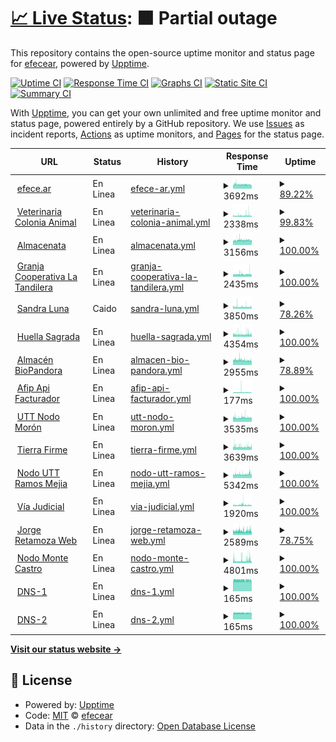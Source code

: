 # [📈 Live Status](https://efecear.github.io/upptime): <!--live status--> **🟧 Partial outage**

This repository contains the open-source uptime monitor and status page for [efecear](https://efecear.github.io/upptime), powered by [Upptime](https://github.com/upptime/upptime).

[![Uptime CI](https://github.com/efecear/upptime/workflows/Uptime%20CI/badge.svg)](https://github.com/efecear/upptime/actions?query=workflow%3A%22Uptime+CI%22)
[![Response Time CI](https://github.com/efecear/upptime/workflows/Response%20Time%20CI/badge.svg)](https://github.com/efecear/upptime/actions?query=workflow%3A%22Response+Time+CI%22)
[![Graphs CI](https://github.com/efecear/upptime/workflows/Graphs%20CI/badge.svg)](https://github.com/efecear/upptime/actions?query=workflow%3A%22Graphs+CI%22)
[![Static Site CI](https://github.com/efecear/upptime/workflows/Static%20Site%20CI/badge.svg)](https://github.com/efecear/upptime/actions?query=workflow%3A%22Static+Site+CI%22)
[![Summary CI](https://github.com/efecear/upptime/workflows/Summary%20CI/badge.svg)](https://github.com/efecear/upptime/actions?query=workflow%3A%22Summary+CI%22)

With [Upptime](https://upptime.js.org), you can get your own unlimited and free uptime monitor and status page, powered entirely by a GitHub repository. We use [Issues](https://github.com/efecear/upptime/issues) as incident reports, [Actions](https://github.com/efecear/upptime/actions) as uptime monitors, and [Pages](https://efecear.github.io/upptime) for the status page.

<!--start: status pages-->
<!-- This summary is generated by Upptime (https://github.com/upptime/upptime) -->
<!-- Do not edit this manually, your changes will be overwritten -->
<!-- prettier-ignore -->
| URL | Status | History | Response Time | Uptime |
| --- | ------ | ------- | ------------- | ------ |
| <img alt="" src="https://efece.ar/wp-content/uploads/efece.ar_.icon_-150x150.jpg" height="13"> [efece.ar](https://www.efece.ar) | En Linea | [efece-ar.yml](https://github.com/efecear/upptime/commits/HEAD/history/efece-ar.yml) | <details><summary><img alt="Response time graph" src="./graphs/efece-ar/response-time-week.png" height="20"> 3692ms</summary><br><a href="https://estado.efece.ar/history/efece-ar"><img alt="Response time 3826" src="https://img.shields.io/endpoint?url=https%3A%2F%2Fraw.githubusercontent.com%2Fefecear%2Fupptime%2FHEAD%2Fapi%2Fefece-ar%2Fresponse-time.json"></a><br><a href="https://estado.efece.ar/history/efece-ar"><img alt="24-hour response time 3681" src="https://img.shields.io/endpoint?url=https%3A%2F%2Fraw.githubusercontent.com%2Fefecear%2Fupptime%2FHEAD%2Fapi%2Fefece-ar%2Fresponse-time-day.json"></a><br><a href="https://estado.efece.ar/history/efece-ar"><img alt="7-day response time 3692" src="https://img.shields.io/endpoint?url=https%3A%2F%2Fraw.githubusercontent.com%2Fefecear%2Fupptime%2FHEAD%2Fapi%2Fefece-ar%2Fresponse-time-week.json"></a><br><a href="https://estado.efece.ar/history/efece-ar"><img alt="30-day response time 3576" src="https://img.shields.io/endpoint?url=https%3A%2F%2Fraw.githubusercontent.com%2Fefecear%2Fupptime%2FHEAD%2Fapi%2Fefece-ar%2Fresponse-time-month.json"></a><br><a href="https://estado.efece.ar/history/efece-ar"><img alt="1-year response time 3728" src="https://img.shields.io/endpoint?url=https%3A%2F%2Fraw.githubusercontent.com%2Fefecear%2Fupptime%2FHEAD%2Fapi%2Fefece-ar%2Fresponse-time-year.json"></a></details> | <details><summary><a href="https://estado.efece.ar/history/efece-ar">89.22%</a></summary><a href="https://estado.efece.ar/history/efece-ar"><img alt="All-time uptime 98.71%" src="https://img.shields.io/endpoint?url=https%3A%2F%2Fraw.githubusercontent.com%2Fefecear%2Fupptime%2FHEAD%2Fapi%2Fefece-ar%2Fuptime.json"></a><br><a href="https://estado.efece.ar/history/efece-ar"><img alt="24-hour uptime 98.87%" src="https://img.shields.io/endpoint?url=https%3A%2F%2Fraw.githubusercontent.com%2Fefecear%2Fupptime%2FHEAD%2Fapi%2Fefece-ar%2Fuptime-day.json"></a><br><a href="https://estado.efece.ar/history/efece-ar"><img alt="7-day uptime 89.22%" src="https://img.shields.io/endpoint?url=https%3A%2F%2Fraw.githubusercontent.com%2Fefecear%2Fupptime%2FHEAD%2Fapi%2Fefece-ar%2Fuptime-week.json"></a><br><a href="https://estado.efece.ar/history/efece-ar"><img alt="30-day uptime 81.54%" src="https://img.shields.io/endpoint?url=https%3A%2F%2Fraw.githubusercontent.com%2Fefecear%2Fupptime%2FHEAD%2Fapi%2Fefece-ar%2Fuptime-month.json"></a><br><a href="https://estado.efece.ar/history/efece-ar"><img alt="1-year uptime 97.85%" src="https://img.shields.io/endpoint?url=https%3A%2F%2Fraw.githubusercontent.com%2Fefecear%2Fupptime%2FHEAD%2Fapi%2Fefece-ar%2Fuptime-year.json"></a></details>
| <img alt="" src="https://www.coloniaanimal.com/wp-content/uploads/2023/08/Veterinary-5121-150x150.png" height="13"> [Veterinaria Colonia Animal](https://www.coloniaanimal.com) | En Linea | [veterinaria-colonia-animal.yml](https://github.com/efecear/upptime/commits/HEAD/history/veterinaria-colonia-animal.yml) | <details><summary><img alt="Response time graph" src="./graphs/veterinaria-colonia-animal/response-time-week.png" height="20"> 2338ms</summary><br><a href="https://estado.efece.ar/history/veterinaria-colonia-animal"><img alt="Response time 2187" src="https://img.shields.io/endpoint?url=https%3A%2F%2Fraw.githubusercontent.com%2Fefecear%2Fupptime%2FHEAD%2Fapi%2Fveterinaria-colonia-animal%2Fresponse-time.json"></a><br><a href="https://estado.efece.ar/history/veterinaria-colonia-animal"><img alt="24-hour response time 2270" src="https://img.shields.io/endpoint?url=https%3A%2F%2Fraw.githubusercontent.com%2Fefecear%2Fupptime%2FHEAD%2Fapi%2Fveterinaria-colonia-animal%2Fresponse-time-day.json"></a><br><a href="https://estado.efece.ar/history/veterinaria-colonia-animal"><img alt="7-day response time 2338" src="https://img.shields.io/endpoint?url=https%3A%2F%2Fraw.githubusercontent.com%2Fefecear%2Fupptime%2FHEAD%2Fapi%2Fveterinaria-colonia-animal%2Fresponse-time-week.json"></a><br><a href="https://estado.efece.ar/history/veterinaria-colonia-animal"><img alt="30-day response time 2223" src="https://img.shields.io/endpoint?url=https%3A%2F%2Fraw.githubusercontent.com%2Fefecear%2Fupptime%2FHEAD%2Fapi%2Fveterinaria-colonia-animal%2Fresponse-time-month.json"></a><br><a href="https://estado.efece.ar/history/veterinaria-colonia-animal"><img alt="1-year response time 2187" src="https://img.shields.io/endpoint?url=https%3A%2F%2Fraw.githubusercontent.com%2Fefecear%2Fupptime%2FHEAD%2Fapi%2Fveterinaria-colonia-animal%2Fresponse-time-year.json"></a></details> | <details><summary><a href="https://estado.efece.ar/history/veterinaria-colonia-animal">99.83%</a></summary><a href="https://estado.efece.ar/history/veterinaria-colonia-animal"><img alt="All-time uptime 96.61%" src="https://img.shields.io/endpoint?url=https%3A%2F%2Fraw.githubusercontent.com%2Fefecear%2Fupptime%2FHEAD%2Fapi%2Fveterinaria-colonia-animal%2Fuptime.json"></a><br><a href="https://estado.efece.ar/history/veterinaria-colonia-animal"><img alt="24-hour uptime 100.00%" src="https://img.shields.io/endpoint?url=https%3A%2F%2Fraw.githubusercontent.com%2Fefecear%2Fupptime%2FHEAD%2Fapi%2Fveterinaria-colonia-animal%2Fuptime-day.json"></a><br><a href="https://estado.efece.ar/history/veterinaria-colonia-animal"><img alt="7-day uptime 99.83%" src="https://img.shields.io/endpoint?url=https%3A%2F%2Fraw.githubusercontent.com%2Fefecear%2Fupptime%2FHEAD%2Fapi%2Fveterinaria-colonia-animal%2Fuptime-week.json"></a><br><a href="https://estado.efece.ar/history/veterinaria-colonia-animal"><img alt="30-day uptime 90.90%" src="https://img.shields.io/endpoint?url=https%3A%2F%2Fraw.githubusercontent.com%2Fefecear%2Fupptime%2FHEAD%2Fapi%2Fveterinaria-colonia-animal%2Fuptime-month.json"></a><br><a href="https://estado.efece.ar/history/veterinaria-colonia-animal"><img alt="1-year uptime 96.61%" src="https://img.shields.io/endpoint?url=https%3A%2F%2Fraw.githubusercontent.com%2Fefecear%2Fupptime%2FHEAD%2Fapi%2Fveterinaria-colonia-animal%2Fuptime-year.json"></a></details>
| <img alt="" src="https://icons.duckduckgo.com/ip3/www.almacenata.com.ar.ico" height="13"> [Almacenata](https://www.almacenata.com.ar) | En Linea | [almacenata.yml](https://github.com/efecear/upptime/commits/HEAD/history/almacenata.yml) | <details><summary><img alt="Response time graph" src="./graphs/almacenata/response-time-week.png" height="20"> 3156ms</summary><br><a href="https://estado.efece.ar/history/almacenata"><img alt="Response time 2818" src="https://img.shields.io/endpoint?url=https%3A%2F%2Fraw.githubusercontent.com%2Fefecear%2Fupptime%2FHEAD%2Fapi%2Falmacenata%2Fresponse-time.json"></a><br><a href="https://estado.efece.ar/history/almacenata"><img alt="24-hour response time 3174" src="https://img.shields.io/endpoint?url=https%3A%2F%2Fraw.githubusercontent.com%2Fefecear%2Fupptime%2FHEAD%2Fapi%2Falmacenata%2Fresponse-time-day.json"></a><br><a href="https://estado.efece.ar/history/almacenata"><img alt="7-day response time 3156" src="https://img.shields.io/endpoint?url=https%3A%2F%2Fraw.githubusercontent.com%2Fefecear%2Fupptime%2FHEAD%2Fapi%2Falmacenata%2Fresponse-time-week.json"></a><br><a href="https://estado.efece.ar/history/almacenata"><img alt="30-day response time 2850" src="https://img.shields.io/endpoint?url=https%3A%2F%2Fraw.githubusercontent.com%2Fefecear%2Fupptime%2FHEAD%2Fapi%2Falmacenata%2Fresponse-time-month.json"></a><br><a href="https://estado.efece.ar/history/almacenata"><img alt="1-year response time 2795" src="https://img.shields.io/endpoint?url=https%3A%2F%2Fraw.githubusercontent.com%2Fefecear%2Fupptime%2FHEAD%2Fapi%2Falmacenata%2Fresponse-time-year.json"></a></details> | <details><summary><a href="https://estado.efece.ar/history/almacenata">100.00%</a></summary><a href="https://estado.efece.ar/history/almacenata"><img alt="All-time uptime 98.85%" src="https://img.shields.io/endpoint?url=https%3A%2F%2Fraw.githubusercontent.com%2Fefecear%2Fupptime%2FHEAD%2Fapi%2Falmacenata%2Fuptime.json"></a><br><a href="https://estado.efece.ar/history/almacenata"><img alt="24-hour uptime 100.00%" src="https://img.shields.io/endpoint?url=https%3A%2F%2Fraw.githubusercontent.com%2Fefecear%2Fupptime%2FHEAD%2Fapi%2Falmacenata%2Fuptime-day.json"></a><br><a href="https://estado.efece.ar/history/almacenata"><img alt="7-day uptime 100.00%" src="https://img.shields.io/endpoint?url=https%3A%2F%2Fraw.githubusercontent.com%2Fefecear%2Fupptime%2FHEAD%2Fapi%2Falmacenata%2Fuptime-week.json"></a><br><a href="https://estado.efece.ar/history/almacenata"><img alt="30-day uptime 99.71%" src="https://img.shields.io/endpoint?url=https%3A%2F%2Fraw.githubusercontent.com%2Fefecear%2Fupptime%2FHEAD%2Fapi%2Falmacenata%2Fuptime-month.json"></a><br><a href="https://estado.efece.ar/history/almacenata"><img alt="1-year uptime 99.56%" src="https://img.shields.io/endpoint?url=https%3A%2F%2Fraw.githubusercontent.com%2Fefecear%2Fupptime%2FHEAD%2Fapi%2Falmacenata%2Fuptime-year.json"></a></details>
| <img alt="" src="https://icons.duckduckgo.com/ip3/www.latandilera.com.ar.ico" height="13"> [Granja Cooperativa La Tandilera](https://www.latandilera.com.ar) | En Linea | [granja-cooperativa-la-tandilera.yml](https://github.com/efecear/upptime/commits/HEAD/history/granja-cooperativa-la-tandilera.yml) | <details><summary><img alt="Response time graph" src="./graphs/granja-cooperativa-la-tandilera/response-time-week.png" height="20"> 2435ms</summary><br><a href="https://estado.efece.ar/history/granja-cooperativa-la-tandilera"><img alt="Response time 2231" src="https://img.shields.io/endpoint?url=https%3A%2F%2Fraw.githubusercontent.com%2Fefecear%2Fupptime%2FHEAD%2Fapi%2Fgranja-cooperativa-la-tandilera%2Fresponse-time.json"></a><br><a href="https://estado.efece.ar/history/granja-cooperativa-la-tandilera"><img alt="24-hour response time 2518" src="https://img.shields.io/endpoint?url=https%3A%2F%2Fraw.githubusercontent.com%2Fefecear%2Fupptime%2FHEAD%2Fapi%2Fgranja-cooperativa-la-tandilera%2Fresponse-time-day.json"></a><br><a href="https://estado.efece.ar/history/granja-cooperativa-la-tandilera"><img alt="7-day response time 2435" src="https://img.shields.io/endpoint?url=https%3A%2F%2Fraw.githubusercontent.com%2Fefecear%2Fupptime%2FHEAD%2Fapi%2Fgranja-cooperativa-la-tandilera%2Fresponse-time-week.json"></a><br><a href="https://estado.efece.ar/history/granja-cooperativa-la-tandilera"><img alt="30-day response time 2289" src="https://img.shields.io/endpoint?url=https%3A%2F%2Fraw.githubusercontent.com%2Fefecear%2Fupptime%2FHEAD%2Fapi%2Fgranja-cooperativa-la-tandilera%2Fresponse-time-month.json"></a><br><a href="https://estado.efece.ar/history/granja-cooperativa-la-tandilera"><img alt="1-year response time 2231" src="https://img.shields.io/endpoint?url=https%3A%2F%2Fraw.githubusercontent.com%2Fefecear%2Fupptime%2FHEAD%2Fapi%2Fgranja-cooperativa-la-tandilera%2Fresponse-time-year.json"></a></details> | <details><summary><a href="https://estado.efece.ar/history/granja-cooperativa-la-tandilera">100.00%</a></summary><a href="https://estado.efece.ar/history/granja-cooperativa-la-tandilera"><img alt="All-time uptime 99.83%" src="https://img.shields.io/endpoint?url=https%3A%2F%2Fraw.githubusercontent.com%2Fefecear%2Fupptime%2FHEAD%2Fapi%2Fgranja-cooperativa-la-tandilera%2Fuptime.json"></a><br><a href="https://estado.efece.ar/history/granja-cooperativa-la-tandilera"><img alt="24-hour uptime 100.00%" src="https://img.shields.io/endpoint?url=https%3A%2F%2Fraw.githubusercontent.com%2Fefecear%2Fupptime%2FHEAD%2Fapi%2Fgranja-cooperativa-la-tandilera%2Fuptime-day.json"></a><br><a href="https://estado.efece.ar/history/granja-cooperativa-la-tandilera"><img alt="7-day uptime 100.00%" src="https://img.shields.io/endpoint?url=https%3A%2F%2Fraw.githubusercontent.com%2Fefecear%2Fupptime%2FHEAD%2Fapi%2Fgranja-cooperativa-la-tandilera%2Fuptime-week.json"></a><br><a href="https://estado.efece.ar/history/granja-cooperativa-la-tandilera"><img alt="30-day uptime 100.00%" src="https://img.shields.io/endpoint?url=https%3A%2F%2Fraw.githubusercontent.com%2Fefecear%2Fupptime%2FHEAD%2Fapi%2Fgranja-cooperativa-la-tandilera%2Fuptime-month.json"></a><br><a href="https://estado.efece.ar/history/granja-cooperativa-la-tandilera"><img alt="1-year uptime 99.82%" src="https://img.shields.io/endpoint?url=https%3A%2F%2Fraw.githubusercontent.com%2Fefecear%2Fupptime%2FHEAD%2Fapi%2Fgranja-cooperativa-la-tandilera%2Fuptime-year.json"></a></details>
| <img alt="" src="https://www.sandraluna.com.ar/wp-content/uploads/2021/04/apple-touch-icon-57x57-precomposed1.png" height="13"> [Sandra Luna](https://www.sandraluna.com.ar) | Caido | [sandra-luna.yml](https://github.com/efecear/upptime/commits/HEAD/history/sandra-luna.yml) | <details><summary><img alt="Response time graph" src="./graphs/sandra-luna/response-time-week.png" height="20"> 3850ms</summary><br><a href="https://estado.efece.ar/history/sandra-luna"><img alt="Response time 4113" src="https://img.shields.io/endpoint?url=https%3A%2F%2Fraw.githubusercontent.com%2Fefecear%2Fupptime%2FHEAD%2Fapi%2Fsandra-luna%2Fresponse-time.json"></a><br><a href="https://estado.efece.ar/history/sandra-luna"><img alt="24-hour response time 0" src="https://img.shields.io/endpoint?url=https%3A%2F%2Fraw.githubusercontent.com%2Fefecear%2Fupptime%2FHEAD%2Fapi%2Fsandra-luna%2Fresponse-time-day.json"></a><br><a href="https://estado.efece.ar/history/sandra-luna"><img alt="7-day response time 3850" src="https://img.shields.io/endpoint?url=https%3A%2F%2Fraw.githubusercontent.com%2Fefecear%2Fupptime%2FHEAD%2Fapi%2Fsandra-luna%2Fresponse-time-week.json"></a><br><a href="https://estado.efece.ar/history/sandra-luna"><img alt="30-day response time 3843" src="https://img.shields.io/endpoint?url=https%3A%2F%2Fraw.githubusercontent.com%2Fefecear%2Fupptime%2FHEAD%2Fapi%2Fsandra-luna%2Fresponse-time-month.json"></a><br><a href="https://estado.efece.ar/history/sandra-luna"><img alt="1-year response time 4147" src="https://img.shields.io/endpoint?url=https%3A%2F%2Fraw.githubusercontent.com%2Fefecear%2Fupptime%2FHEAD%2Fapi%2Fsandra-luna%2Fresponse-time-year.json"></a></details> | <details><summary><a href="https://estado.efece.ar/history/sandra-luna">78.26%</a></summary><a href="https://estado.efece.ar/history/sandra-luna"><img alt="All-time uptime 98.82%" src="https://img.shields.io/endpoint?url=https%3A%2F%2Fraw.githubusercontent.com%2Fefecear%2Fupptime%2FHEAD%2Fapi%2Fsandra-luna%2Fuptime.json"></a><br><a href="https://estado.efece.ar/history/sandra-luna"><img alt="24-hour uptime 100.00%" src="https://img.shields.io/endpoint?url=https%3A%2F%2Fraw.githubusercontent.com%2Fefecear%2Fupptime%2FHEAD%2Fapi%2Fsandra-luna%2Fuptime-day.json"></a><br><a href="https://estado.efece.ar/history/sandra-luna"><img alt="7-day uptime 78.26%" src="https://img.shields.io/endpoint?url=https%3A%2F%2Fraw.githubusercontent.com%2Fefecear%2Fupptime%2FHEAD%2Fapi%2Fsandra-luna%2Fuptime-week.json"></a><br><a href="https://estado.efece.ar/history/sandra-luna"><img alt="30-day uptime 85.87%" src="https://img.shields.io/endpoint?url=https%3A%2F%2Fraw.githubusercontent.com%2Fefecear%2Fupptime%2FHEAD%2Fapi%2Fsandra-luna%2Fuptime-month.json"></a><br><a href="https://estado.efece.ar/history/sandra-luna"><img alt="1-year uptime 98.41%" src="https://img.shields.io/endpoint?url=https%3A%2F%2Fraw.githubusercontent.com%2Fefecear%2Fupptime%2FHEAD%2Fapi%2Fsandra-luna%2Fuptime-year.json"></a></details>
| <img alt="" src="https://www.huellasagrada.com.ar/wp-content/uploads/logo-huellasagrada2-150x150.png" height="13"> [Huella Sagrada](http://huellasagrada.com.ar) | En Linea | [huella-sagrada.yml](https://github.com/efecear/upptime/commits/HEAD/history/huella-sagrada.yml) | <details><summary><img alt="Response time graph" src="./graphs/huella-sagrada/response-time-week.png" height="20"> 4354ms</summary><br><a href="https://estado.efece.ar/history/huella-sagrada"><img alt="Response time 4073" src="https://img.shields.io/endpoint?url=https%3A%2F%2Fraw.githubusercontent.com%2Fefecear%2Fupptime%2FHEAD%2Fapi%2Fhuella-sagrada%2Fresponse-time.json"></a><br><a href="https://estado.efece.ar/history/huella-sagrada"><img alt="24-hour response time 4780" src="https://img.shields.io/endpoint?url=https%3A%2F%2Fraw.githubusercontent.com%2Fefecear%2Fupptime%2FHEAD%2Fapi%2Fhuella-sagrada%2Fresponse-time-day.json"></a><br><a href="https://estado.efece.ar/history/huella-sagrada"><img alt="7-day response time 4354" src="https://img.shields.io/endpoint?url=https%3A%2F%2Fraw.githubusercontent.com%2Fefecear%2Fupptime%2FHEAD%2Fapi%2Fhuella-sagrada%2Fresponse-time-week.json"></a><br><a href="https://estado.efece.ar/history/huella-sagrada"><img alt="30-day response time 4210" src="https://img.shields.io/endpoint?url=https%3A%2F%2Fraw.githubusercontent.com%2Fefecear%2Fupptime%2FHEAD%2Fapi%2Fhuella-sagrada%2Fresponse-time-month.json"></a><br><a href="https://estado.efece.ar/history/huella-sagrada"><img alt="1-year response time 4073" src="https://img.shields.io/endpoint?url=https%3A%2F%2Fraw.githubusercontent.com%2Fefecear%2Fupptime%2FHEAD%2Fapi%2Fhuella-sagrada%2Fresponse-time-year.json"></a></details> | <details><summary><a href="https://estado.efece.ar/history/huella-sagrada">100.00%</a></summary><a href="https://estado.efece.ar/history/huella-sagrada"><img alt="All-time uptime 96.77%" src="https://img.shields.io/endpoint?url=https%3A%2F%2Fraw.githubusercontent.com%2Fefecear%2Fupptime%2FHEAD%2Fapi%2Fhuella-sagrada%2Fuptime.json"></a><br><a href="https://estado.efece.ar/history/huella-sagrada"><img alt="24-hour uptime 100.00%" src="https://img.shields.io/endpoint?url=https%3A%2F%2Fraw.githubusercontent.com%2Fefecear%2Fupptime%2FHEAD%2Fapi%2Fhuella-sagrada%2Fuptime-day.json"></a><br><a href="https://estado.efece.ar/history/huella-sagrada"><img alt="7-day uptime 100.00%" src="https://img.shields.io/endpoint?url=https%3A%2F%2Fraw.githubusercontent.com%2Fefecear%2Fupptime%2FHEAD%2Fapi%2Fhuella-sagrada%2Fuptime-week.json"></a><br><a href="https://estado.efece.ar/history/huella-sagrada"><img alt="30-day uptime 99.77%" src="https://img.shields.io/endpoint?url=https%3A%2F%2Fraw.githubusercontent.com%2Fefecear%2Fupptime%2FHEAD%2Fapi%2Fhuella-sagrada%2Fuptime-month.json"></a><br><a href="https://estado.efece.ar/history/huella-sagrada"><img alt="1-year uptime 96.77%" src="https://img.shields.io/endpoint?url=https%3A%2F%2Fraw.githubusercontent.com%2Fefecear%2Fupptime%2FHEAD%2Fapi%2Fhuella-sagrada%2Fuptime-year.json"></a></details>
| <img alt="" src="https://www.biopandora.com.ar/wp-content/uploads/2021/05/Bio-Pandora-150x150.png" height="13"> [Almacén BioPandora](https://www.biopandora.com.ar) | En Linea | [almacen-bio-pandora.yml](https://github.com/efecear/upptime/commits/HEAD/history/almacen-bio-pandora.yml) | <details><summary><img alt="Response time graph" src="./graphs/almacen-bio-pandora/response-time-week.png" height="20"> 2955ms</summary><br><a href="https://estado.efece.ar/history/almacen-bio-pandora"><img alt="Response time 3166" src="https://img.shields.io/endpoint?url=https%3A%2F%2Fraw.githubusercontent.com%2Fefecear%2Fupptime%2FHEAD%2Fapi%2Falmacen-bio-pandora%2Fresponse-time.json"></a><br><a href="https://estado.efece.ar/history/almacen-bio-pandora"><img alt="24-hour response time 2741" src="https://img.shields.io/endpoint?url=https%3A%2F%2Fraw.githubusercontent.com%2Fefecear%2Fupptime%2FHEAD%2Fapi%2Falmacen-bio-pandora%2Fresponse-time-day.json"></a><br><a href="https://estado.efece.ar/history/almacen-bio-pandora"><img alt="7-day response time 2955" src="https://img.shields.io/endpoint?url=https%3A%2F%2Fraw.githubusercontent.com%2Fefecear%2Fupptime%2FHEAD%2Fapi%2Falmacen-bio-pandora%2Fresponse-time-week.json"></a><br><a href="https://estado.efece.ar/history/almacen-bio-pandora"><img alt="30-day response time 3086" src="https://img.shields.io/endpoint?url=https%3A%2F%2Fraw.githubusercontent.com%2Fefecear%2Fupptime%2FHEAD%2Fapi%2Falmacen-bio-pandora%2Fresponse-time-month.json"></a><br><a href="https://estado.efece.ar/history/almacen-bio-pandora"><img alt="1-year response time 3153" src="https://img.shields.io/endpoint?url=https%3A%2F%2Fraw.githubusercontent.com%2Fefecear%2Fupptime%2FHEAD%2Fapi%2Falmacen-bio-pandora%2Fresponse-time-year.json"></a></details> | <details><summary><a href="https://estado.efece.ar/history/almacen-bio-pandora">78.89%</a></summary><a href="https://estado.efece.ar/history/almacen-bio-pandora"><img alt="All-time uptime 98.68%" src="https://img.shields.io/endpoint?url=https%3A%2F%2Fraw.githubusercontent.com%2Fefecear%2Fupptime%2FHEAD%2Fapi%2Falmacen-bio-pandora%2Fuptime.json"></a><br><a href="https://estado.efece.ar/history/almacen-bio-pandora"><img alt="24-hour uptime 100.00%" src="https://img.shields.io/endpoint?url=https%3A%2F%2Fraw.githubusercontent.com%2Fefecear%2Fupptime%2FHEAD%2Fapi%2Falmacen-bio-pandora%2Fuptime-day.json"></a><br><a href="https://estado.efece.ar/history/almacen-bio-pandora"><img alt="7-day uptime 78.89%" src="https://img.shields.io/endpoint?url=https%3A%2F%2Fraw.githubusercontent.com%2Fefecear%2Fupptime%2FHEAD%2Fapi%2Falmacen-bio-pandora%2Fuptime-week.json"></a><br><a href="https://estado.efece.ar/history/almacen-bio-pandora"><img alt="30-day uptime 79.19%" src="https://img.shields.io/endpoint?url=https%3A%2F%2Fraw.githubusercontent.com%2Fefecear%2Fupptime%2FHEAD%2Fapi%2Falmacen-bio-pandora%2Fuptime-month.json"></a><br><a href="https://estado.efece.ar/history/almacen-bio-pandora"><img alt="1-year uptime 98.10%" src="https://img.shields.io/endpoint?url=https%3A%2F%2Fraw.githubusercontent.com%2Fefecear%2Fupptime%2FHEAD%2Fapi%2Falmacen-bio-pandora%2Fuptime-year.json"></a></details>
| <img alt="" src="https://icons.duckduckgo.com/ip3/afip.dev.ico" height="13"> [Afip Api Facturador](https://afip.dev) | En Linea | [afip-api-facturador.yml](https://github.com/efecear/upptime/commits/HEAD/history/afip-api-facturador.yml) | <details><summary><img alt="Response time graph" src="./graphs/afip-api-facturador/response-time-week.png" height="20"> 177ms</summary><br><a href="https://estado.efece.ar/history/afip-api-facturador"><img alt="Response time 160" src="https://img.shields.io/endpoint?url=https%3A%2F%2Fraw.githubusercontent.com%2Fefecear%2Fupptime%2FHEAD%2Fapi%2Fafip-api-facturador%2Fresponse-time.json"></a><br><a href="https://estado.efece.ar/history/afip-api-facturador"><img alt="24-hour response time 172" src="https://img.shields.io/endpoint?url=https%3A%2F%2Fraw.githubusercontent.com%2Fefecear%2Fupptime%2FHEAD%2Fapi%2Fafip-api-facturador%2Fresponse-time-day.json"></a><br><a href="https://estado.efece.ar/history/afip-api-facturador"><img alt="7-day response time 177" src="https://img.shields.io/endpoint?url=https%3A%2F%2Fraw.githubusercontent.com%2Fefecear%2Fupptime%2FHEAD%2Fapi%2Fafip-api-facturador%2Fresponse-time-week.json"></a><br><a href="https://estado.efece.ar/history/afip-api-facturador"><img alt="30-day response time 160" src="https://img.shields.io/endpoint?url=https%3A%2F%2Fraw.githubusercontent.com%2Fefecear%2Fupptime%2FHEAD%2Fapi%2Fafip-api-facturador%2Fresponse-time-month.json"></a><br><a href="https://estado.efece.ar/history/afip-api-facturador"><img alt="1-year response time 160" src="https://img.shields.io/endpoint?url=https%3A%2F%2Fraw.githubusercontent.com%2Fefecear%2Fupptime%2FHEAD%2Fapi%2Fafip-api-facturador%2Fresponse-time-year.json"></a></details> | <details><summary><a href="https://estado.efece.ar/history/afip-api-facturador">100.00%</a></summary><a href="https://estado.efece.ar/history/afip-api-facturador"><img alt="All-time uptime 100.00%" src="https://img.shields.io/endpoint?url=https%3A%2F%2Fraw.githubusercontent.com%2Fefecear%2Fupptime%2FHEAD%2Fapi%2Fafip-api-facturador%2Fuptime.json"></a><br><a href="https://estado.efece.ar/history/afip-api-facturador"><img alt="24-hour uptime 100.00%" src="https://img.shields.io/endpoint?url=https%3A%2F%2Fraw.githubusercontent.com%2Fefecear%2Fupptime%2FHEAD%2Fapi%2Fafip-api-facturador%2Fuptime-day.json"></a><br><a href="https://estado.efece.ar/history/afip-api-facturador"><img alt="7-day uptime 100.00%" src="https://img.shields.io/endpoint?url=https%3A%2F%2Fraw.githubusercontent.com%2Fefecear%2Fupptime%2FHEAD%2Fapi%2Fafip-api-facturador%2Fuptime-week.json"></a><br><a href="https://estado.efece.ar/history/afip-api-facturador"><img alt="30-day uptime 100.00%" src="https://img.shields.io/endpoint?url=https%3A%2F%2Fraw.githubusercontent.com%2Fefecear%2Fupptime%2FHEAD%2Fapi%2Fafip-api-facturador%2Fuptime-month.json"></a><br><a href="https://estado.efece.ar/history/afip-api-facturador"><img alt="1-year uptime 100.00%" src="https://img.shields.io/endpoint?url=https%3A%2F%2Fraw.githubusercontent.com%2Fefecear%2Fupptime%2FHEAD%2Fapi%2Fafip-api-facturador%2Fuptime-year.json"></a></details>
| <img alt="" src="https://icons.duckduckgo.com/ip3/www.uttnodomoron.com.ar.ico" height="13"> [UTT Nodo Morón](https://www.uttnodomoron.com.ar) | En Linea | [utt-nodo-moron.yml](https://github.com/efecear/upptime/commits/HEAD/history/utt-nodo-moron.yml) | <details><summary><img alt="Response time graph" src="./graphs/utt-nodo-moron/response-time-week.png" height="20"> 3535ms</summary><br><a href="https://estado.efece.ar/history/utt-nodo-moron"><img alt="Response time 3859" src="https://img.shields.io/endpoint?url=https%3A%2F%2Fraw.githubusercontent.com%2Fefecear%2Fupptime%2FHEAD%2Fapi%2Futt-nodo-moron%2Fresponse-time.json"></a><br><a href="https://estado.efece.ar/history/utt-nodo-moron"><img alt="24-hour response time 3790" src="https://img.shields.io/endpoint?url=https%3A%2F%2Fraw.githubusercontent.com%2Fefecear%2Fupptime%2FHEAD%2Fapi%2Futt-nodo-moron%2Fresponse-time-day.json"></a><br><a href="https://estado.efece.ar/history/utt-nodo-moron"><img alt="7-day response time 3535" src="https://img.shields.io/endpoint?url=https%3A%2F%2Fraw.githubusercontent.com%2Fefecear%2Fupptime%2FHEAD%2Fapi%2Futt-nodo-moron%2Fresponse-time-week.json"></a><br><a href="https://estado.efece.ar/history/utt-nodo-moron"><img alt="30-day response time 3614" src="https://img.shields.io/endpoint?url=https%3A%2F%2Fraw.githubusercontent.com%2Fefecear%2Fupptime%2FHEAD%2Fapi%2Futt-nodo-moron%2Fresponse-time-month.json"></a><br><a href="https://estado.efece.ar/history/utt-nodo-moron"><img alt="1-year response time 3863" src="https://img.shields.io/endpoint?url=https%3A%2F%2Fraw.githubusercontent.com%2Fefecear%2Fupptime%2FHEAD%2Fapi%2Futt-nodo-moron%2Fresponse-time-year.json"></a></details> | <details><summary><a href="https://estado.efece.ar/history/utt-nodo-moron">100.00%</a></summary><a href="https://estado.efece.ar/history/utt-nodo-moron"><img alt="All-time uptime 99.44%" src="https://img.shields.io/endpoint?url=https%3A%2F%2Fraw.githubusercontent.com%2Fefecear%2Fupptime%2FHEAD%2Fapi%2Futt-nodo-moron%2Fuptime.json"></a><br><a href="https://estado.efece.ar/history/utt-nodo-moron"><img alt="24-hour uptime 100.00%" src="https://img.shields.io/endpoint?url=https%3A%2F%2Fraw.githubusercontent.com%2Fefecear%2Fupptime%2FHEAD%2Fapi%2Futt-nodo-moron%2Fuptime-day.json"></a><br><a href="https://estado.efece.ar/history/utt-nodo-moron"><img alt="7-day uptime 100.00%" src="https://img.shields.io/endpoint?url=https%3A%2F%2Fraw.githubusercontent.com%2Fefecear%2Fupptime%2FHEAD%2Fapi%2Futt-nodo-moron%2Fuptime-week.json"></a><br><a href="https://estado.efece.ar/history/utt-nodo-moron"><img alt="30-day uptime 97.86%" src="https://img.shields.io/endpoint?url=https%3A%2F%2Fraw.githubusercontent.com%2Fefecear%2Fupptime%2FHEAD%2Fapi%2Futt-nodo-moron%2Fuptime-month.json"></a><br><a href="https://estado.efece.ar/history/utt-nodo-moron"><img alt="1-year uptime 99.42%" src="https://img.shields.io/endpoint?url=https%3A%2F%2Fraw.githubusercontent.com%2Fefecear%2Fupptime%2FHEAD%2Fapi%2Futt-nodo-moron%2Fuptime-year.json"></a></details>
| <img alt="" src="https://www.tierrafirmenodoutt.com.ar/wp-content/uploads/tierra-firme.png" height="13"> [Tierra Firme](https://www.tierrafirmenodoutt.com.ar) | En Linea | [tierra-firme.yml](https://github.com/efecear/upptime/commits/HEAD/history/tierra-firme.yml) | <details><summary><img alt="Response time graph" src="./graphs/tierra-firme/response-time-week.png" height="20"> 3639ms</summary><br><a href="https://estado.efece.ar/history/tierra-firme"><img alt="Response time 3747" src="https://img.shields.io/endpoint?url=https%3A%2F%2Fraw.githubusercontent.com%2Fefecear%2Fupptime%2FHEAD%2Fapi%2Ftierra-firme%2Fresponse-time.json"></a><br><a href="https://estado.efece.ar/history/tierra-firme"><img alt="24-hour response time 3568" src="https://img.shields.io/endpoint?url=https%3A%2F%2Fraw.githubusercontent.com%2Fefecear%2Fupptime%2FHEAD%2Fapi%2Ftierra-firme%2Fresponse-time-day.json"></a><br><a href="https://estado.efece.ar/history/tierra-firme"><img alt="7-day response time 3639" src="https://img.shields.io/endpoint?url=https%3A%2F%2Fraw.githubusercontent.com%2Fefecear%2Fupptime%2FHEAD%2Fapi%2Ftierra-firme%2Fresponse-time-week.json"></a><br><a href="https://estado.efece.ar/history/tierra-firme"><img alt="30-day response time 3650" src="https://img.shields.io/endpoint?url=https%3A%2F%2Fraw.githubusercontent.com%2Fefecear%2Fupptime%2FHEAD%2Fapi%2Ftierra-firme%2Fresponse-time-month.json"></a><br><a href="https://estado.efece.ar/history/tierra-firme"><img alt="1-year response time 3751" src="https://img.shields.io/endpoint?url=https%3A%2F%2Fraw.githubusercontent.com%2Fefecear%2Fupptime%2FHEAD%2Fapi%2Ftierra-firme%2Fresponse-time-year.json"></a></details> | <details><summary><a href="https://estado.efece.ar/history/tierra-firme">100.00%</a></summary><a href="https://estado.efece.ar/history/tierra-firme"><img alt="All-time uptime 97.31%" src="https://img.shields.io/endpoint?url=https%3A%2F%2Fraw.githubusercontent.com%2Fefecear%2Fupptime%2FHEAD%2Fapi%2Ftierra-firme%2Fuptime.json"></a><br><a href="https://estado.efece.ar/history/tierra-firme"><img alt="24-hour uptime 100.00%" src="https://img.shields.io/endpoint?url=https%3A%2F%2Fraw.githubusercontent.com%2Fefecear%2Fupptime%2FHEAD%2Fapi%2Ftierra-firme%2Fuptime-day.json"></a><br><a href="https://estado.efece.ar/history/tierra-firme"><img alt="7-day uptime 100.00%" src="https://img.shields.io/endpoint?url=https%3A%2F%2Fraw.githubusercontent.com%2Fefecear%2Fupptime%2FHEAD%2Fapi%2Ftierra-firme%2Fuptime-week.json"></a><br><a href="https://estado.efece.ar/history/tierra-firme"><img alt="30-day uptime 100.00%" src="https://img.shields.io/endpoint?url=https%3A%2F%2Fraw.githubusercontent.com%2Fefecear%2Fupptime%2FHEAD%2Fapi%2Ftierra-firme%2Fuptime-month.json"></a><br><a href="https://estado.efece.ar/history/tierra-firme"><img alt="1-year uptime 99.56%" src="https://img.shields.io/endpoint?url=https%3A%2F%2Fraw.githubusercontent.com%2Fefecear%2Fupptime%2FHEAD%2Fapi%2Ftierra-firme%2Fuptime-year.json"></a></details>
| <img alt="" src="https://icons.duckduckgo.com/ip3/www.uttnodoramosmejia.com.ar.ico" height="13"> [Nodo UTT Ramos Mejia](https://www.uttnodoramosmejia.com.ar) | En Linea | [nodo-utt-ramos-mejia.yml](https://github.com/efecear/upptime/commits/HEAD/history/nodo-utt-ramos-mejia.yml) | <details><summary><img alt="Response time graph" src="./graphs/nodo-utt-ramos-mejia/response-time-week.png" height="20"> 5342ms</summary><br><a href="https://estado.efece.ar/history/nodo-utt-ramos-mejia"><img alt="Response time 4922" src="https://img.shields.io/endpoint?url=https%3A%2F%2Fraw.githubusercontent.com%2Fefecear%2Fupptime%2FHEAD%2Fapi%2Fnodo-utt-ramos-mejia%2Fresponse-time.json"></a><br><a href="https://estado.efece.ar/history/nodo-utt-ramos-mejia"><img alt="24-hour response time 5062" src="https://img.shields.io/endpoint?url=https%3A%2F%2Fraw.githubusercontent.com%2Fefecear%2Fupptime%2FHEAD%2Fapi%2Fnodo-utt-ramos-mejia%2Fresponse-time-day.json"></a><br><a href="https://estado.efece.ar/history/nodo-utt-ramos-mejia"><img alt="7-day response time 5342" src="https://img.shields.io/endpoint?url=https%3A%2F%2Fraw.githubusercontent.com%2Fefecear%2Fupptime%2FHEAD%2Fapi%2Fnodo-utt-ramos-mejia%2Fresponse-time-week.json"></a><br><a href="https://estado.efece.ar/history/nodo-utt-ramos-mejia"><img alt="30-day response time 5001" src="https://img.shields.io/endpoint?url=https%3A%2F%2Fraw.githubusercontent.com%2Fefecear%2Fupptime%2FHEAD%2Fapi%2Fnodo-utt-ramos-mejia%2Fresponse-time-month.json"></a><br><a href="https://estado.efece.ar/history/nodo-utt-ramos-mejia"><img alt="1-year response time 4973" src="https://img.shields.io/endpoint?url=https%3A%2F%2Fraw.githubusercontent.com%2Fefecear%2Fupptime%2FHEAD%2Fapi%2Fnodo-utt-ramos-mejia%2Fresponse-time-year.json"></a></details> | <details><summary><a href="https://estado.efece.ar/history/nodo-utt-ramos-mejia">100.00%</a></summary><a href="https://estado.efece.ar/history/nodo-utt-ramos-mejia"><img alt="All-time uptime 99.62%" src="https://img.shields.io/endpoint?url=https%3A%2F%2Fraw.githubusercontent.com%2Fefecear%2Fupptime%2FHEAD%2Fapi%2Fnodo-utt-ramos-mejia%2Fuptime.json"></a><br><a href="https://estado.efece.ar/history/nodo-utt-ramos-mejia"><img alt="24-hour uptime 100.00%" src="https://img.shields.io/endpoint?url=https%3A%2F%2Fraw.githubusercontent.com%2Fefecear%2Fupptime%2FHEAD%2Fapi%2Fnodo-utt-ramos-mejia%2Fuptime-day.json"></a><br><a href="https://estado.efece.ar/history/nodo-utt-ramos-mejia"><img alt="7-day uptime 100.00%" src="https://img.shields.io/endpoint?url=https%3A%2F%2Fraw.githubusercontent.com%2Fefecear%2Fupptime%2FHEAD%2Fapi%2Fnodo-utt-ramos-mejia%2Fuptime-week.json"></a><br><a href="https://estado.efece.ar/history/nodo-utt-ramos-mejia"><img alt="30-day uptime 98.58%" src="https://img.shields.io/endpoint?url=https%3A%2F%2Fraw.githubusercontent.com%2Fefecear%2Fupptime%2FHEAD%2Fapi%2Fnodo-utt-ramos-mejia%2Fuptime-month.json"></a><br><a href="https://estado.efece.ar/history/nodo-utt-ramos-mejia"><img alt="1-year uptime 99.64%" src="https://img.shields.io/endpoint?url=https%3A%2F%2Fraw.githubusercontent.com%2Fefecear%2Fupptime%2FHEAD%2Fapi%2Fnodo-utt-ramos-mejia%2Fuptime-year.json"></a></details>
| <img alt="" src="https://icons.duckduckgo.com/ip3/www.viajudicial.com.ar.ico" height="13"> [Vía Judicial](https://www.viajudicial.com.ar) | En Linea | [via-judicial.yml](https://github.com/efecear/upptime/commits/HEAD/history/via-judicial.yml) | <details><summary><img alt="Response time graph" src="./graphs/via-judicial/response-time-week.png" height="20"> 1920ms</summary><br><a href="https://estado.efece.ar/history/via-judicial"><img alt="Response time 2027" src="https://img.shields.io/endpoint?url=https%3A%2F%2Fraw.githubusercontent.com%2Fefecear%2Fupptime%2FHEAD%2Fapi%2Fvia-judicial%2Fresponse-time.json"></a><br><a href="https://estado.efece.ar/history/via-judicial"><img alt="24-hour response time 1990" src="https://img.shields.io/endpoint?url=https%3A%2F%2Fraw.githubusercontent.com%2Fefecear%2Fupptime%2FHEAD%2Fapi%2Fvia-judicial%2Fresponse-time-day.json"></a><br><a href="https://estado.efece.ar/history/via-judicial"><img alt="7-day response time 1920" src="https://img.shields.io/endpoint?url=https%3A%2F%2Fraw.githubusercontent.com%2Fefecear%2Fupptime%2FHEAD%2Fapi%2Fvia-judicial%2Fresponse-time-week.json"></a><br><a href="https://estado.efece.ar/history/via-judicial"><img alt="30-day response time 1940" src="https://img.shields.io/endpoint?url=https%3A%2F%2Fraw.githubusercontent.com%2Fefecear%2Fupptime%2FHEAD%2Fapi%2Fvia-judicial%2Fresponse-time-month.json"></a><br><a href="https://estado.efece.ar/history/via-judicial"><img alt="1-year response time 2044" src="https://img.shields.io/endpoint?url=https%3A%2F%2Fraw.githubusercontent.com%2Fefecear%2Fupptime%2FHEAD%2Fapi%2Fvia-judicial%2Fresponse-time-year.json"></a></details> | <details><summary><a href="https://estado.efece.ar/history/via-judicial">100.00%</a></summary><a href="https://estado.efece.ar/history/via-judicial"><img alt="All-time uptime 99.35%" src="https://img.shields.io/endpoint?url=https%3A%2F%2Fraw.githubusercontent.com%2Fefecear%2Fupptime%2FHEAD%2Fapi%2Fvia-judicial%2Fuptime.json"></a><br><a href="https://estado.efece.ar/history/via-judicial"><img alt="24-hour uptime 100.00%" src="https://img.shields.io/endpoint?url=https%3A%2F%2Fraw.githubusercontent.com%2Fefecear%2Fupptime%2FHEAD%2Fapi%2Fvia-judicial%2Fuptime-day.json"></a><br><a href="https://estado.efece.ar/history/via-judicial"><img alt="7-day uptime 100.00%" src="https://img.shields.io/endpoint?url=https%3A%2F%2Fraw.githubusercontent.com%2Fefecear%2Fupptime%2FHEAD%2Fapi%2Fvia-judicial%2Fuptime-week.json"></a><br><a href="https://estado.efece.ar/history/via-judicial"><img alt="30-day uptime 100.00%" src="https://img.shields.io/endpoint?url=https%3A%2F%2Fraw.githubusercontent.com%2Fefecear%2Fupptime%2FHEAD%2Fapi%2Fvia-judicial%2Fuptime-month.json"></a><br><a href="https://estado.efece.ar/history/via-judicial"><img alt="1-year uptime 99.82%" src="https://img.shields.io/endpoint?url=https%3A%2F%2Fraw.githubusercontent.com%2Fefecear%2Fupptime%2FHEAD%2Fapi%2Fvia-judicial%2Fuptime-year.json"></a></details>
| <img alt="" src="https://icons.duckduckgo.com/ip3/www.retamoza.com.ar.ico" height="13"> [Jorge Retamoza Web](https://www.retamoza.com.ar) | En Linea | [jorge-retamoza-web.yml](https://github.com/efecear/upptime/commits/HEAD/history/jorge-retamoza-web.yml) | <details><summary><img alt="Response time graph" src="./graphs/jorge-retamoza-web/response-time-week.png" height="20"> 2589ms</summary><br><a href="https://estado.efece.ar/history/jorge-retamoza-web"><img alt="Response time 2627" src="https://img.shields.io/endpoint?url=https%3A%2F%2Fraw.githubusercontent.com%2Fefecear%2Fupptime%2FHEAD%2Fapi%2Fjorge-retamoza-web%2Fresponse-time.json"></a><br><a href="https://estado.efece.ar/history/jorge-retamoza-web"><img alt="24-hour response time 2495" src="https://img.shields.io/endpoint?url=https%3A%2F%2Fraw.githubusercontent.com%2Fefecear%2Fupptime%2FHEAD%2Fapi%2Fjorge-retamoza-web%2Fresponse-time-day.json"></a><br><a href="https://estado.efece.ar/history/jorge-retamoza-web"><img alt="7-day response time 2589" src="https://img.shields.io/endpoint?url=https%3A%2F%2Fraw.githubusercontent.com%2Fefecear%2Fupptime%2FHEAD%2Fapi%2Fjorge-retamoza-web%2Fresponse-time-week.json"></a><br><a href="https://estado.efece.ar/history/jorge-retamoza-web"><img alt="30-day response time 2330" src="https://img.shields.io/endpoint?url=https%3A%2F%2Fraw.githubusercontent.com%2Fefecear%2Fupptime%2FHEAD%2Fapi%2Fjorge-retamoza-web%2Fresponse-time-month.json"></a><br><a href="https://estado.efece.ar/history/jorge-retamoza-web"><img alt="1-year response time 2610" src="https://img.shields.io/endpoint?url=https%3A%2F%2Fraw.githubusercontent.com%2Fefecear%2Fupptime%2FHEAD%2Fapi%2Fjorge-retamoza-web%2Fresponse-time-year.json"></a></details> | <details><summary><a href="https://estado.efece.ar/history/jorge-retamoza-web">78.75%</a></summary><a href="https://estado.efece.ar/history/jorge-retamoza-web"><img alt="All-time uptime 98.38%" src="https://img.shields.io/endpoint?url=https%3A%2F%2Fraw.githubusercontent.com%2Fefecear%2Fupptime%2FHEAD%2Fapi%2Fjorge-retamoza-web%2Fuptime.json"></a><br><a href="https://estado.efece.ar/history/jorge-retamoza-web"><img alt="24-hour uptime 100.00%" src="https://img.shields.io/endpoint?url=https%3A%2F%2Fraw.githubusercontent.com%2Fefecear%2Fupptime%2FHEAD%2Fapi%2Fjorge-retamoza-web%2Fuptime-day.json"></a><br><a href="https://estado.efece.ar/history/jorge-retamoza-web"><img alt="7-day uptime 78.75%" src="https://img.shields.io/endpoint?url=https%3A%2F%2Fraw.githubusercontent.com%2Fefecear%2Fupptime%2FHEAD%2Fapi%2Fjorge-retamoza-web%2Fuptime-week.json"></a><br><a href="https://estado.efece.ar/history/jorge-retamoza-web"><img alt="30-day uptime 88.88%" src="https://img.shields.io/endpoint?url=https%3A%2F%2Fraw.githubusercontent.com%2Fefecear%2Fupptime%2FHEAD%2Fapi%2Fjorge-retamoza-web%2Fuptime-month.json"></a><br><a href="https://estado.efece.ar/history/jorge-retamoza-web"><img alt="1-year uptime 98.83%" src="https://img.shields.io/endpoint?url=https%3A%2F%2Fraw.githubusercontent.com%2Fefecear%2Fupptime%2FHEAD%2Fapi%2Fjorge-retamoza-web%2Fuptime-year.json"></a></details>
| <img alt="" src="https://icons.duckduckgo.com/ip3/nodomontecastro.com.ar.ico" height="13"> [Nodo Monte Castro](https://nodomontecastro.com.ar) | En Linea | [nodo-monte-castro.yml](https://github.com/efecear/upptime/commits/HEAD/history/nodo-monte-castro.yml) | <details><summary><img alt="Response time graph" src="./graphs/nodo-monte-castro/response-time-week.png" height="20"> 4801ms</summary><br><a href="https://estado.efece.ar/history/nodo-monte-castro"><img alt="Response time 4572" src="https://img.shields.io/endpoint?url=https%3A%2F%2Fraw.githubusercontent.com%2Fefecear%2Fupptime%2FHEAD%2Fapi%2Fnodo-monte-castro%2Fresponse-time.json"></a><br><a href="https://estado.efece.ar/history/nodo-monte-castro"><img alt="24-hour response time 5823" src="https://img.shields.io/endpoint?url=https%3A%2F%2Fraw.githubusercontent.com%2Fefecear%2Fupptime%2FHEAD%2Fapi%2Fnodo-monte-castro%2Fresponse-time-day.json"></a><br><a href="https://estado.efece.ar/history/nodo-monte-castro"><img alt="7-day response time 4801" src="https://img.shields.io/endpoint?url=https%3A%2F%2Fraw.githubusercontent.com%2Fefecear%2Fupptime%2FHEAD%2Fapi%2Fnodo-monte-castro%2Fresponse-time-week.json"></a><br><a href="https://estado.efece.ar/history/nodo-monte-castro"><img alt="30-day response time 4476" src="https://img.shields.io/endpoint?url=https%3A%2F%2Fraw.githubusercontent.com%2Fefecear%2Fupptime%2FHEAD%2Fapi%2Fnodo-monte-castro%2Fresponse-time-month.json"></a><br><a href="https://estado.efece.ar/history/nodo-monte-castro"><img alt="1-year response time 4572" src="https://img.shields.io/endpoint?url=https%3A%2F%2Fraw.githubusercontent.com%2Fefecear%2Fupptime%2FHEAD%2Fapi%2Fnodo-monte-castro%2Fresponse-time-year.json"></a></details> | <details><summary><a href="https://estado.efece.ar/history/nodo-monte-castro">100.00%</a></summary><a href="https://estado.efece.ar/history/nodo-monte-castro"><img alt="All-time uptime 99.37%" src="https://img.shields.io/endpoint?url=https%3A%2F%2Fraw.githubusercontent.com%2Fefecear%2Fupptime%2FHEAD%2Fapi%2Fnodo-monte-castro%2Fuptime.json"></a><br><a href="https://estado.efece.ar/history/nodo-monte-castro"><img alt="24-hour uptime 100.00%" src="https://img.shields.io/endpoint?url=https%3A%2F%2Fraw.githubusercontent.com%2Fefecear%2Fupptime%2FHEAD%2Fapi%2Fnodo-monte-castro%2Fuptime-day.json"></a><br><a href="https://estado.efece.ar/history/nodo-monte-castro"><img alt="7-day uptime 100.00%" src="https://img.shields.io/endpoint?url=https%3A%2F%2Fraw.githubusercontent.com%2Fefecear%2Fupptime%2FHEAD%2Fapi%2Fnodo-monte-castro%2Fuptime-week.json"></a><br><a href="https://estado.efece.ar/history/nodo-monte-castro"><img alt="30-day uptime 99.66%" src="https://img.shields.io/endpoint?url=https%3A%2F%2Fraw.githubusercontent.com%2Fefecear%2Fupptime%2FHEAD%2Fapi%2Fnodo-monte-castro%2Fuptime-month.json"></a><br><a href="https://estado.efece.ar/history/nodo-monte-castro"><img alt="1-year uptime 99.37%" src="https://img.shields.io/endpoint?url=https%3A%2F%2Fraw.githubusercontent.com%2Fefecear%2Fupptime%2FHEAD%2Fapi%2Fnodo-monte-castro%2Fuptime-year.json"></a></details>
| <img alt="" src="https://raw.githubusercontent.com/testdasi/simple-dns-doh/master/DNS-icon.png" height="13"> [DNS-1](ns3.hostmar.com) | En Linea | [dns-1.yml](https://github.com/efecear/upptime/commits/HEAD/history/dns-1.yml) | <details><summary><img alt="Response time graph" src="./graphs/dns-1/response-time-week.png" height="20"> 165ms</summary><br><a href="https://estado.efece.ar/history/dns-1"><img alt="Response time 213" src="https://img.shields.io/endpoint?url=https%3A%2F%2Fraw.githubusercontent.com%2Fefecear%2Fupptime%2FHEAD%2Fapi%2Fdns-1%2Fresponse-time.json"></a><br><a href="https://estado.efece.ar/history/dns-1"><img alt="24-hour response time 167" src="https://img.shields.io/endpoint?url=https%3A%2F%2Fraw.githubusercontent.com%2Fefecear%2Fupptime%2FHEAD%2Fapi%2Fdns-1%2Fresponse-time-day.json"></a><br><a href="https://estado.efece.ar/history/dns-1"><img alt="7-day response time 165" src="https://img.shields.io/endpoint?url=https%3A%2F%2Fraw.githubusercontent.com%2Fefecear%2Fupptime%2FHEAD%2Fapi%2Fdns-1%2Fresponse-time-week.json"></a><br><a href="https://estado.efece.ar/history/dns-1"><img alt="30-day response time 164" src="https://img.shields.io/endpoint?url=https%3A%2F%2Fraw.githubusercontent.com%2Fefecear%2Fupptime%2FHEAD%2Fapi%2Fdns-1%2Fresponse-time-month.json"></a><br><a href="https://estado.efece.ar/history/dns-1"><img alt="1-year response time 213" src="https://img.shields.io/endpoint?url=https%3A%2F%2Fraw.githubusercontent.com%2Fefecear%2Fupptime%2FHEAD%2Fapi%2Fdns-1%2Fresponse-time-year.json"></a></details> | <details><summary><a href="https://estado.efece.ar/history/dns-1">100.00%</a></summary><a href="https://estado.efece.ar/history/dns-1"><img alt="All-time uptime 99.97%" src="https://img.shields.io/endpoint?url=https%3A%2F%2Fraw.githubusercontent.com%2Fefecear%2Fupptime%2FHEAD%2Fapi%2Fdns-1%2Fuptime.json"></a><br><a href="https://estado.efece.ar/history/dns-1"><img alt="24-hour uptime 100.00%" src="https://img.shields.io/endpoint?url=https%3A%2F%2Fraw.githubusercontent.com%2Fefecear%2Fupptime%2FHEAD%2Fapi%2Fdns-1%2Fuptime-day.json"></a><br><a href="https://estado.efece.ar/history/dns-1"><img alt="7-day uptime 100.00%" src="https://img.shields.io/endpoint?url=https%3A%2F%2Fraw.githubusercontent.com%2Fefecear%2Fupptime%2FHEAD%2Fapi%2Fdns-1%2Fuptime-week.json"></a><br><a href="https://estado.efece.ar/history/dns-1"><img alt="30-day uptime 100.00%" src="https://img.shields.io/endpoint?url=https%3A%2F%2Fraw.githubusercontent.com%2Fefecear%2Fupptime%2FHEAD%2Fapi%2Fdns-1%2Fuptime-month.json"></a><br><a href="https://estado.efece.ar/history/dns-1"><img alt="1-year uptime 99.97%" src="https://img.shields.io/endpoint?url=https%3A%2F%2Fraw.githubusercontent.com%2Fefecear%2Fupptime%2FHEAD%2Fapi%2Fdns-1%2Fuptime-year.json"></a></details>
| <img alt="" src="https://raw.githubusercontent.com/testdasi/simple-dns-doh/master/DNS-icon.png" height="13"> [DNS-2](ns4.hostmar.com) | En Linea | [dns-2.yml](https://github.com/efecear/upptime/commits/HEAD/history/dns-2.yml) | <details><summary><img alt="Response time graph" src="./graphs/dns-2/response-time-week.png" height="20"> 165ms</summary><br><a href="https://estado.efece.ar/history/dns-2"><img alt="Response time 211" src="https://img.shields.io/endpoint?url=https%3A%2F%2Fraw.githubusercontent.com%2Fefecear%2Fupptime%2FHEAD%2Fapi%2Fdns-2%2Fresponse-time.json"></a><br><a href="https://estado.efece.ar/history/dns-2"><img alt="24-hour response time 167" src="https://img.shields.io/endpoint?url=https%3A%2F%2Fraw.githubusercontent.com%2Fefecear%2Fupptime%2FHEAD%2Fapi%2Fdns-2%2Fresponse-time-day.json"></a><br><a href="https://estado.efece.ar/history/dns-2"><img alt="7-day response time 165" src="https://img.shields.io/endpoint?url=https%3A%2F%2Fraw.githubusercontent.com%2Fefecear%2Fupptime%2FHEAD%2Fapi%2Fdns-2%2Fresponse-time-week.json"></a><br><a href="https://estado.efece.ar/history/dns-2"><img alt="30-day response time 164" src="https://img.shields.io/endpoint?url=https%3A%2F%2Fraw.githubusercontent.com%2Fefecear%2Fupptime%2FHEAD%2Fapi%2Fdns-2%2Fresponse-time-month.json"></a><br><a href="https://estado.efece.ar/history/dns-2"><img alt="1-year response time 211" src="https://img.shields.io/endpoint?url=https%3A%2F%2Fraw.githubusercontent.com%2Fefecear%2Fupptime%2FHEAD%2Fapi%2Fdns-2%2Fresponse-time-year.json"></a></details> | <details><summary><a href="https://estado.efece.ar/history/dns-2">100.00%</a></summary><a href="https://estado.efece.ar/history/dns-2"><img alt="All-time uptime 81.07%" src="https://img.shields.io/endpoint?url=https%3A%2F%2Fraw.githubusercontent.com%2Fefecear%2Fupptime%2FHEAD%2Fapi%2Fdns-2%2Fuptime.json"></a><br><a href="https://estado.efece.ar/history/dns-2"><img alt="24-hour uptime 100.00%" src="https://img.shields.io/endpoint?url=https%3A%2F%2Fraw.githubusercontent.com%2Fefecear%2Fupptime%2FHEAD%2Fapi%2Fdns-2%2Fuptime-day.json"></a><br><a href="https://estado.efece.ar/history/dns-2"><img alt="7-day uptime 100.00%" src="https://img.shields.io/endpoint?url=https%3A%2F%2Fraw.githubusercontent.com%2Fefecear%2Fupptime%2FHEAD%2Fapi%2Fdns-2%2Fuptime-week.json"></a><br><a href="https://estado.efece.ar/history/dns-2"><img alt="30-day uptime 94.89%" src="https://img.shields.io/endpoint?url=https%3A%2F%2Fraw.githubusercontent.com%2Fefecear%2Fupptime%2FHEAD%2Fapi%2Fdns-2%2Fuptime-month.json"></a><br><a href="https://estado.efece.ar/history/dns-2"><img alt="1-year uptime 81.07%" src="https://img.shields.io/endpoint?url=https%3A%2F%2Fraw.githubusercontent.com%2Fefecear%2Fupptime%2FHEAD%2Fapi%2Fdns-2%2Fuptime-year.json"></a></details>

<!--end: status pages-->

[**Visit our status website →**](https://efecear.github.io/upptime)

## 📄 License

- Powered by: [Upptime](https://github.com/upptime/upptime)
- Code: [MIT](./LICENSE) © [efecear](https://efecear.github.io/upptime)
- Data in the `./history` directory: [Open Database License](https://opendatacommons.org/licenses/odbl/1-0/)
